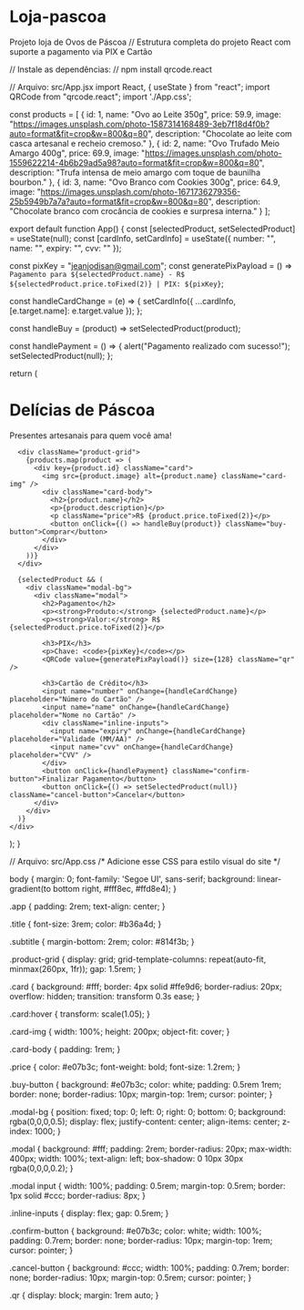# Loja-pascoa
Projeto loja de Ovos de Páscoa 
// Estrutura completa do projeto React com suporte a pagamento via PIX e Cartão

// Instale as dependências:
// npm install qrcode.react

// Arquivo: src/App.jsx
import React, { useState } from "react";
import QRCode from "qrcode.react";
import './App.css';

const products = [
  {
    id: 1,
    name: "Ovo ao Leite 350g",
    price: 59.9,
    image: "https://images.unsplash.com/photo-1587314168489-3eb7f18d4f0b?auto=format&fit=crop&w=800&q=80",
    description: "Chocolate ao leite com casca artesanal e recheio cremoso."
  },
  {
    id: 2,
    name: "Ovo Trufado Meio Amargo 400g",
    price: 69.9,
    image: "https://images.unsplash.com/photo-1559622214-4b6b29ad5a98?auto=format&fit=crop&w=800&q=80",
    description: "Trufa intensa de meio amargo com toque de baunilha bourbon."
  },
  {
    id: 3,
    name: "Ovo Branco com Cookies 300g",
    price: 64.9,
    image: "https://images.unsplash.com/photo-1671736279356-25b5949b7a7a?auto=format&fit=crop&w=800&q=80",
    description: "Chocolate branco com crocância de cookies e surpresa interna."
  }
];

export default function App() {
  const [selectedProduct, setSelectedProduct] = useState(null);
  const [cardInfo, setCardInfo] = useState({ number: "", name: "", expiry: "", cvv: "" });

  const pixKey = "jeanjodisan@gmail.com";
  const generatePixPayload = () =>
    `Pagamento para ${selectedProduct.name} - R$ ${selectedProduct.price.toFixed(2)} | PIX: ${pixKey}`;

  const handleCardChange = (e) => {
    setCardInfo({ ...cardInfo, [e.target.name]: e.target.value });
  };

  const handleBuy = (product) => setSelectedProduct(product);

  const handlePayment = () => {
    alert("Pagamento realizado com sucesso!");
    setSelectedProduct(null);
  };

  return (
    <div className="app">
      <h1 className="title">Delícias de Páscoa</h1>
      <p className="subtitle">Presentes artesanais para quem você ama!</p>

      <div className="product-grid">
        {products.map(product => (
          <div key={product.id} className="card">
            <img src={product.image} alt={product.name} className="card-img" />
            <div className="card-body">
              <h2>{product.name}</h2>
              <p>{product.description}</p>
              <p className="price">R$ {product.price.toFixed(2)}</p>
              <button onClick={() => handleBuy(product)} className="buy-button">Comprar</button>
            </div>
          </div>
        ))}
      </div>

      {selectedProduct && (
        <div className="modal-bg">
          <div className="modal">
            <h2>Pagamento</h2>
            <p><strong>Produto:</strong> {selectedProduct.name}</p>
            <p><strong>Valor:</strong> R$ {selectedProduct.price.toFixed(2)}</p>

            <h3>PIX</h3>
            <p>Chave: <code>{pixKey}</code></p>
            <QRCode value={generatePixPayload()} size={128} className="qr" />

            <h3>Cartão de Crédito</h3>
            <input name="number" onChange={handleCardChange} placeholder="Número do Cartão" />
            <input name="name" onChange={handleCardChange} placeholder="Nome no Cartão" />
            <div className="inline-inputs">
              <input name="expiry" onChange={handleCardChange} placeholder="Validade (MM/AA)" />
              <input name="cvv" onChange={handleCardChange} placeholder="CVV" />
            </div>
            <button onClick={handlePayment} className="confirm-button">Finalizar Pagamento</button>
            <button onClick={() => setSelectedProduct(null)} className="cancel-button">Cancelar</button>
          </div>
        </div>
      )}
    </div>
  );
}

// Arquivo: src/App.css
/* Adicione esse CSS para estilo visual do site */

body {
  margin: 0;
  font-family: 'Segoe UI', sans-serif;
  background: linear-gradient(to bottom right, #fff8ec, #ffd8e4);
}

.app {
  padding: 2rem;
  text-align: center;
}

.title {
  font-size: 3rem;
  color: #b36a4d;
}

.subtitle {
  margin-bottom: 2rem;
  color: #814f3b;
}

.product-grid {
  display: grid;
  grid-template-columns: repeat(auto-fit, minmax(260px, 1fr));
  gap: 1.5rem;
}

.card {
  background: #fff;
  border: 4px solid #ffe9d6;
  border-radius: 20px;
  overflow: hidden;
  transition: transform 0.3s ease;
}

.card:hover {
  transform: scale(1.05);
}

.card-img {
  width: 100%;
  height: 200px;
  object-fit: cover;
}

.card-body {
  padding: 1rem;
}

.price {
  color: #e07b3c;
  font-weight: bold;
  font-size: 1.2rem;
}

.buy-button {
  background: #e07b3c;
  color: white;
  padding: 0.5rem 1rem;
  border: none;
  border-radius: 10px;
  margin-top: 1rem;
  cursor: pointer;
}

.modal-bg {
  position: fixed;
  top: 0; left: 0; right: 0; bottom: 0;
  background: rgba(0,0,0,0.5);
  display: flex;
  justify-content: center;
  align-items: center;
  z-index: 1000;
}

.modal {
  background: #fff;
  padding: 2rem;
  border-radius: 20px;
  max-width: 400px;
  width: 100%;
  text-align: left;
  box-shadow: 0 10px 30px rgba(0,0,0,0.2);
}

.modal input {
  width: 100%;
  padding: 0.5rem;
  margin-top: 0.5rem;
  border: 1px solid #ccc;
  border-radius: 8px;
}

.inline-inputs {
  display: flex;
  gap: 0.5rem;
}

.confirm-button {
  background: #e07b3c;
  color: white;
  width: 100%;
  padding: 0.7rem;
  border: none;
  border-radius: 10px;
  margin-top: 1rem;
  cursor: pointer;
}

.cancel-button {
  background: #ccc;
  width: 100%;
  padding: 0.7rem;
  border: none;
  border-radius: 10px;
  margin-top: 0.5rem;
  cursor: pointer;
}

.qr {
  display: block;
  margin: 1rem auto;
}
